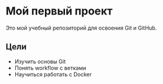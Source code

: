 # Мой первый проект

Это мой учебный репозиторий для освоения Git и GitHub.

## Цели
- Изучить основы Git
- Понять workflow с ветками
- Научиться работать с Docker